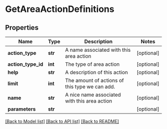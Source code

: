 # GetAreaActionDefinitions

## Properties
Name | Type | Description | Notes
------------ | ------------- | ------------- | -------------
**action_type** | **str** | A name associated with this area action | [optional] 
**action_type_id** | **int** | The type of area action | [optional] 
**help** | **str** | A description of this action | [optional] 
**limit** | **int** | The amount of actions of this type we can add. | [optional] 
**name** | **str** | A nice name associated with this area action | [optional] 
**parameters** | **str** |  | [optional] 

[[Back to Model list]](../README.md#documentation-for-models) [[Back to API list]](../README.md#documentation-for-api-endpoints) [[Back to README]](../README.md)

